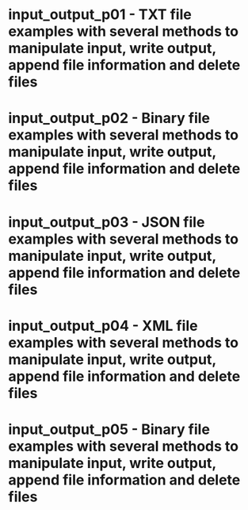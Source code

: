 # input_output_p01 - TXT file examples with several methods to manipulate input, write output, append file information and delete files
#
# input_output_p02 - Binary file examples with several methods to manipulate input, write output, append file information and delete files
#
# input_output_p03 - JSON file examples with several methods to manipulate input, write output, append file information and delete files
#
# input_output_p04 - XML file examples with several methods to manipulate input, write output, append file information and delete files
#
# input_output_p05 - Binary file examples with several methods to manipulate input, write output, append file information and delete files



